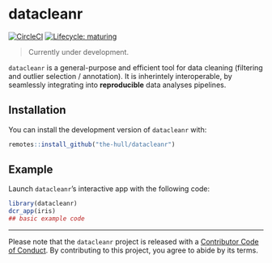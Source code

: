 
<!-- README.md is generated from README.Rmd. Please edit that file -->

# datacleanr

<!-- badges: start -->

<!-- [![CRAN status](https://www.r-pkg.org/badges/version/datacleanr)](https://CRAN.R-project.org/package=datacleanr) -->

<!-- [![Travis build status](https://travis-ci.org/the-Hull/datacleanr.svg?branch=master)](https://travis-ci.org/the-Hull/datacleanr) -->

[![CircleCI](https://circleci.com/gh/Appsilon/ci.example.svg?style=svg)](https://circleci.com/gh/the-Hull/datacleanr)
[![Lifecycle:
maturing](https://img.shields.io/badge/lifecycle-maturing-blue.svg)](https://www.tidyverse.org/lifecycle/#maturing)
<!-- badges: end -->

> Currently under development.

`datacleanr` is a general-purpose and efficient tool for data cleaning
(filtering and outlier selection / annotation). It is inherintely
interoperable, by seamlessly integrating into **reproducible** data
analyses pipelines.

## Installation

You can install the development version of `datacleanr` with:

``` r
remotes::install_github("the-hull/datacleanr")
```

## Example

Launch `datacleanr`’s interactive app with the following code:

``` r
library(datacleanr)
dcr_app(iris)
## basic example code
```

-----

Please note that the `datacleanr` project is released with a
[Contributor Code of Conduct](.github/CODE_OF_CONDUCT.md). By
contributing to this project, you agree to abide by its terms.
